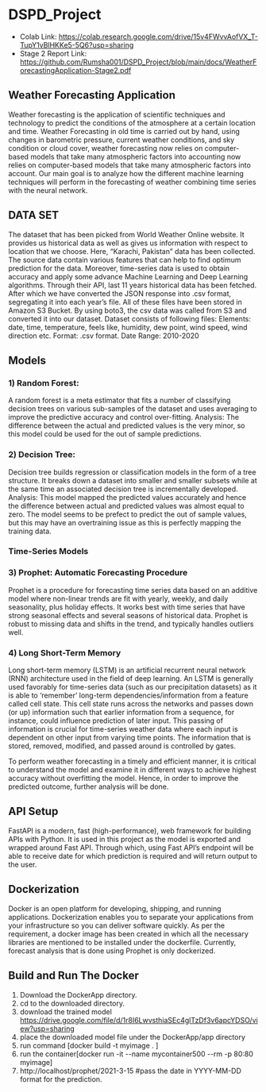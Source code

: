 # DSPD_Project

- Colab Link: https://colab.research.google.com/drive/15v4FWvvAofVX_T-TupY1vBlHKKe5-5Q6?usp=sharing 
- Stage 2 Report Link: https://github.com/Rumsha001/DSPD_Project/blob/main/docs/WeatherForecastingApplication-Stage2.pdf 

## Weather Forecasting Application
Weather forecasting is the application of scientific techniques and technology to predict the conditions of the atmosphere at a certain location and time. Weather Forecasting in old time is carried out by hand, using changes in barometric pressure, current weather conditions, and sky condition or cloud cover, weather forecasting now relies on computer-based models that take many atmospheric factors into accounting now relies on computer-based models that take many atmospheric factors into account. 
Our main goal is to analyze how the different machine learning techniques will perform in the forecasting of weather combining time series with the neural network.

## DATA SET
The dataset that has been picked from World Weather Online website. 
It provides us historical data as well as gives us information with respect to location that we choose. Here, “Karachi, Pakistan” data has been collected.  
The source data contain various features that can help to find optimum prediction for the data. 
Moreover, time-series data is used to obtain accuracy and apply some advance Machine Learning and Deep Learning algorithms.
Through their API, last 11 years historical data has been fetched.
After which we have converted the JSON response into .csv format, segregating it into each year’s file.
All of these files have been stored in Amazon S3 Bucket. By using boto3, the csv data was called from S3 and converted it into our dataset. 
Dataset consists of following files:
  Elements: date, time, temperature, feels like, humidity, dew point, wind speed, wind direction etc.
  Format: .csv format.
  Date Range: 2010-2020

## Models

### 1)	Random Forest:
A random forest is a meta estimator that fits a number of classifying decision trees on various sub-samples of the dataset and uses averaging to improve the predictive accuracy and control over-fitting.
Analysis: The difference between the actual and predicted values is the very minor, so this model could be used for the out of sample predictions.

###  2)	Decision Tree:
Decision tree builds regression or classification models in the form of a tree structure. It breaks down a dataset into smaller and smaller subsets while at the same time an associated decision tree is incrementally developed.
Analysis: This model mapped the predicted values accurately and hence the difference between actual and predicted values was almost equal to zero. The model seems to be prefect to predict the out of sample values, but this may have an overtraining issue as this is perfectly mapping the training data.

### Time-Series Models
### 3)	Prophet: Automatic Forecasting Procedure
Prophet is a procedure for forecasting time series data based on an additive model where non-linear trends are fit with yearly, weekly, and daily seasonality, plus holiday effects. It works best with time series that have strong seasonal effects and several seasons of historical data. Prophet is robust to missing data and shifts in the trend, and typically handles outliers well.


### 4)	Long Short-Term Memory
Long short-term memory (LSTM) is an artificial recurrent neural network (RNN) architecture used in the field of deep learning. An LSTM is generally used favorably for time-series data (such as our precipitation datasets) as it is able to ‘remember’ long-term dependencies/information from a feature called cell state. This cell state runs across the networks and passes down (or up) information such that earlier information from a sequence, for instance, could influence prediction of later input. This passing of information is crucial for time-series weather data where each input is dependent on other input from varying time points. The information that is stored, removed, modified, and passed around is controlled by gates. 

To perform weather forecasting in a timely and efficient manner, it is critical to understand the model and examine it in different ways to achieve highest accuracy without overfitting the model. Hence, in order to improve the predicted outcome, further analysis will be done.

## API Setup
FastAPI is a modern, fast (high-performance), web framework for building APIs with Python.
It is used in this project as the model is exported and wrapped around Fast API.
Through which, using Fast API’s endpoint will be able to receive date for which prediction is required and will return output to the user.


## Dockerization
Docker is an open platform for developing, shipping, and running applications. Dockerization enables you to separate your applications from your infrastructure so you can deliver software quickly.
As per the requirement, a docker image has been created in which all the necessary libraries are mentioned to be installed under the dockerfile.
Currently, forecast analysis that is done using Prophet is only dockerized.

## Build and Run The Docker

1) Download the DockerApp directory.
2) cd to the downloaded directory.
3) download the trained model https://drive.google.com/file/d/1r8I6LwvsthiaSEc4glTzDf3v6apcYDSO/view?usp=sharing
4) place the downloaded model file under the DockerApp/app directory
5) run command [docker build -t myimage . ]
6) run the container[docker run -it --name mycontainer500 --rm -p 80:80 myimage] 
7) http://localhost/prophet/2021-3-15 #pass the date in YYYY-MM-DD format for the prediction.


